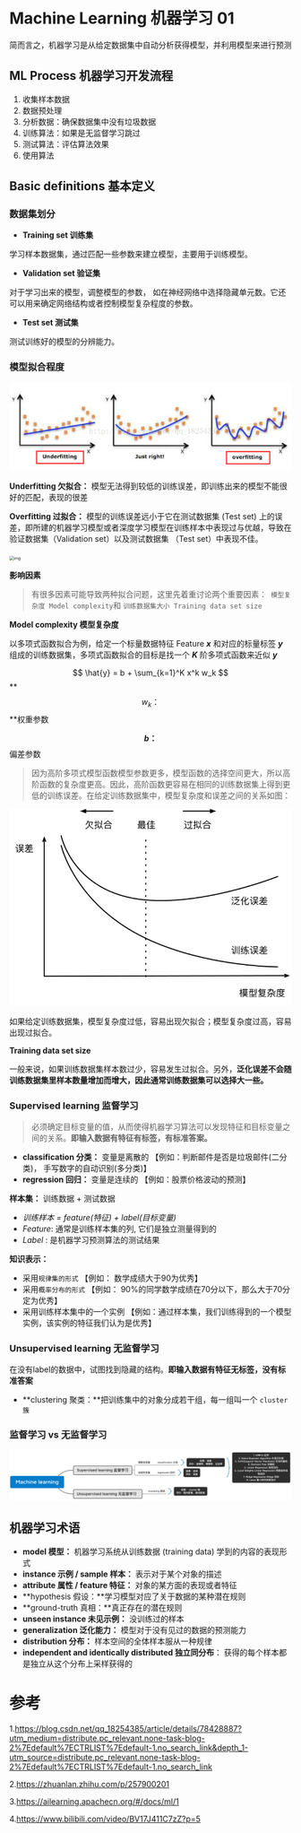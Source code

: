 # Machine Learning 机器学习 01

简而言之，机器学习是从给定数据集中自动分析获得模型，并利用模型来进行预测



## ML Process 机器学习开发流程

1. 收集样本数据
2. 数据预处理
3. 分析数据：确保数据集中没有垃圾数据
4. 训练算法：如果是无监督学习跳过
5. 测试算法：评估算法效果
6. 使用算法



## Basic definitions 基本定义

### 数据集划分

- **Training set 训练集**

学习样本数据集，通过匹配一些参数来建立模型，主要用于训练模型。

- **Validation set 验证集**

对于学习出来的模型，调整模型的参数， 如在神经网络中选择隐藏单元数。它还可以用来确定网络结构或者控制模型复杂程度的参数。

- **Test set 测试集**

测试训练好的模型的分辨能力。





### 模型拟合程度

![img](img/01/overfiiting-and-underfitting.png)

**Underfitting 欠拟合：** 模型无法得到较低的训练误差，即训练出来的模型不能很好的匹配，表现的很差

**Overfitting 过拟合：** 模型的训练误差远小于它在测试数据集 (Test set) 上的误差，即所建的机器学习模型或者深度学习模型在训练样本中表现过与优越，导致在验证数据集（Validation set）以及测试数据集 （Test set）中表现不佳。

<img src="https://datascience.foundation/img/pdf_images/underfitting_and_overfitting_in_machine_learning_test_dataset_then_it_is_a_underfit_model.png" alt="img" style="zoom: 50%;" />

**影响因素**

> 有很多因素可能导致两种拟合问题，这里先着重讨论两个重要因素：` 模型复杂度 Model complexity`和 `训练数据集大小 Training data set size`

**Model complexity 模型复杂度**

以多项式函数拟合为例，给定一个标量数据特征 Feature ***x*** 和对应的标量标签 ***y*** 组成的训练数据集，多项式函数拟合的目标是找一个  ***K*** 阶多项式函数来近似 ***y*** 

$$
\hat{y} = b + \sum_{k=1}^K x^k w_k
$$
**$$w_k：$$ **权重参数

**$$b：$$** 偏差参数

> 因为高阶多项式模型函数模型参数更多，模型函数的选择空间更大，所以高阶函数的复杂度更高。因此，高阶函数更容易在相同的训练数据集上得到更低的训练误差。在给定训练数据集中，模型复杂度和误差之间的关系如图：

![模型复杂度对欠拟合和过拟合的影响](img/01/capacity_vs_error.svg)

如果给定训练数据集，模型复杂度过低，容易出现欠拟合；模型复杂度过高，容易出现过拟合。



**Training data set size**

一般来说，如果训练数据集样本数过少，容易发生过拟合。另外，**泛化误差不会随训练数据集里样本数量增加而增大，因此通常训练数据集可以选择大一些。**





### Supervised learning 监督学习

>  必须确定目标变量的值，从而使得机器学习算法可以发现特征和目标变量之间的关系。**即输入数据有特征有标签，有标准答案。**

- **classification 分类：** 变量是离散的 【例如：判断邮件是否是垃圾邮件(二分类)， 手写数字的自动识别(多分类)】
- **regression 回归：** 变量是连续的 【例如：股票价格波动的预测】



**样本集：** 训练数据 + 测试数据

- *训练样本 = feature(特征) + label(目标变量)*
- *Feature*: 通常是训练样本集的列, 它们是独立测量得到的
- *Label* : 是机器学习预测算法的测试结果

**知识表示：**

- 采用`规律集的形式` 【例如： 数学成绩大于90为优秀】
- 采用`概率分布的形式` 【例如： 90%的同学数学成绩在70分以下，那么大于70分定为优秀】
- 采用训练样本集中的一个实例 【例如：通过样本集，我们训练得到的一个模型实例，该实例的特征我们认为是优秀】





### Unsupervised learning 无监督学习

在没有label的数据中，试图找到隐藏的结构。**即输入数据有特征无标签，没有标准答案**

- **clustering 聚类：**把训练集中的对象分成若干组，每一组叫一个 `cluster簇`





### 监督学习 vs 无监督学习

![image-20211014020505044](img/01/image-20211014020505044.png)





## 机器学习术语

- **model 模型：** 机器学习系统从训练数据 (training data) 学到的内容的表现形式
- **instance 示例 / sample 样本：** 表示对于某个对象的描述
- **attribute 属性 / feature 特征：** 对象的某方面的表现或者特征
- **hypothesis 假设：**学习模型对应了关于数据的某种潜在规则
- **ground-truth 真相：**真正存在的潜在规则
- **unseen instance 未见示例：** 没训练过的样本
- **generalization 泛化能力：** 模型对于没有见过的数据的预测能力
- **distribution 分布：** 样本空间的全体样本服从一种规律
- **independent and identically distributed 独立同分布**： 获得的每个样本都是独立从这个分布上采样获得的





# 参考

1.https://blog.csdn.net/qq_18254385/article/details/78428887?utm_medium=distribute.pc_relevant.none-task-blog-2%7Edefault%7ECTRLIST%7Edefault-1.no_search_link&depth_1-utm_source=distribute.pc_relevant.none-task-blog-2%7Edefault%7ECTRLIST%7Edefault-1.no_search_link

2.https://zhuanlan.zhihu.com/p/257900201

3.https://ailearning.apachecn.org/#/docs/ml/1

4.https://www.bilibili.com/video/BV17J411C7zZ?p=5
